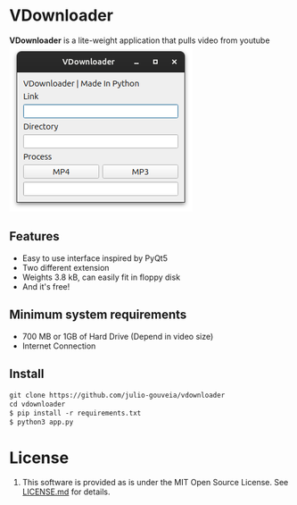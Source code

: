 #  VDownloader

**VDownloader** is a lite-weight application that pulls video from youtube
![A preview of VDownloader, tested in linux. In app there's link input, directory input, two extension button to finish and a progress bar.](/preview/preview_linux.png)

## Features

+ Easy to use interface inspired by PyQt5
+ Two different extension
+ Weights 3.8 kB, can easily fit in floppy disk
+ And it's free!

## Minimum system requirements

+ 700 MB or 1GB of Hard Drive (Depend in video size)
+ Internet Connection

## Install
```
git clone https://github.com/julio-gouveia/vdownloader
cd vdownloader
$ pip install -r requirements.txt
$ python3 app.py
```

# License

1. This software is provided as is under the MIT Open Source License. See [LICENSE.md](/LICENSE.md) for details.
